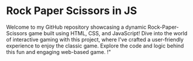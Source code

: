 # Rock Paper Scissors in JS
 Welcome to my GitHub repository showcasing a dynamic Rock-Paper-Scissors game built using HTML, CSS, and JavaScript! Dive into the world of interactive gaming with this project, where I've crafted a user-friendly experience to enjoy the classic game. Explore the code and logic behind this fun and engaging web-based game. !"
